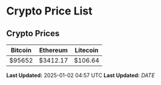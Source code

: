 # Crypto Price List

## Crypto Prices
| Bitcoin | Ethereum | Litecoin |
| ------- | -------- | -------- |
| $95652 | $3412.17 | $106.64 |
**Last Updated:** 2025-01-02 04:57 UTC
**Last Updated:** $DATE$
